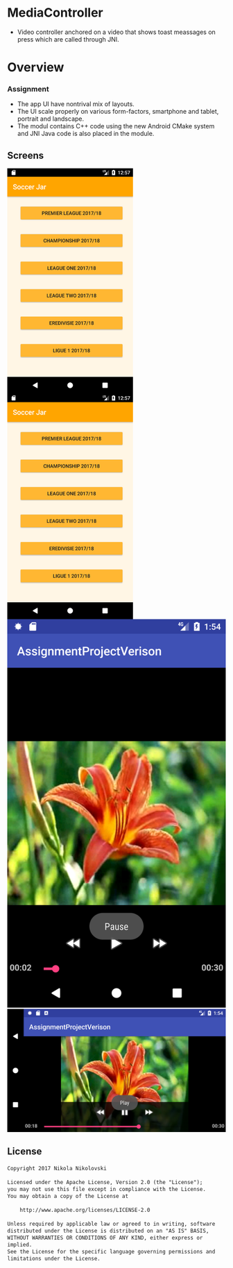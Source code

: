 # MediaController
* Video controller anchored on a video that shows toast meassages on press which are called through JNI.
# Overview 
### Assignment 
* The app UI have nontrival mix of layouts.
* The UI scale properly on various form-factors, smartphone and tablet, portrait and landscape.
* The modul contains C++ code using the new Android CMake system and JNI Java code is also placed in the module.
## Screens

<img src="https://github.com/joysoi/SoccerJar/blob/master/art/Screenshot_1499273837.png" 
 height="520" width="290" align="left"/>
 <img src="https://github.com/joysoi/SoccerJar/blob/master/art/Screenshot_1499273837.png" 
 height="520" width="290" align="left"/>
![screen](https://github.com/joysoi/MediaController/blob/master/art/Screenshot_1490637267.png)
![screen](https://github.com/joysoi/MediaController/blob/master/art/Screenshot_1490637278.png)

## License

    Copyright 2017 Nikola Nikolovski

    Licensed under the Apache License, Version 2.0 (the "License");
    you may not use this file except in compliance with the License.
    You may obtain a copy of the License at

        http://www.apache.org/licenses/LICENSE-2.0

    Unless required by applicable law or agreed to in writing, software
    distributed under the License is distributed on an "AS IS" BASIS,
    WITHOUT WARRANTIES OR CONDITIONS OF ANY KIND, either express or implied.
    See the License for the specific language governing permissions and
    limitations under the License.
